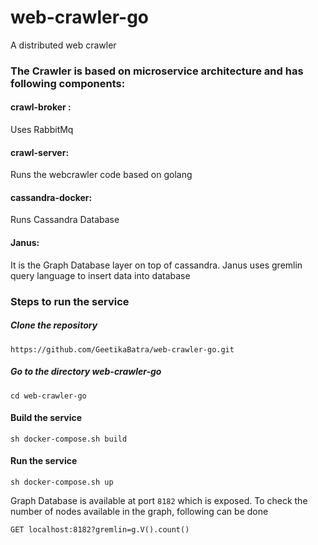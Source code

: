 # web-crawler-go
A distributed web crawler

### The Crawler is based on microservice architecture and has following components:

#### crawl-broker : 
Uses RabbitMq 
#### crawl-server:
Runs the webcrawler code based on golang
#### cassandra-docker:
Runs Cassandra Database
#### Janus:
It is the Graph Database layer on top of cassandra. Janus uses gremlin query language to insert data into database


### Steps to run the service
##### Clone the repository 

`https://github.com/GeetikaBatra/web-crawler-go.git`

##### Go to the directory web-crawler-go

`cd web-crawler-go`

#### Build the service

`sh docker-compose.sh build `

#### Run the service

`sh docker-compose.sh up`


Graph Database is available at port `8182` which is exposed. 
To check the number of nodes available in the graph, following can be done

`GET localhost:8182?gremlin=g.V().count()`
